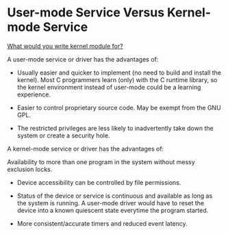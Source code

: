 # User-mode Service Versus Kernel-mode Service

[What would you write kernel module for?](https://stackoverflow.com/questions/26256605/what-would-you-write-kernel-module-for)

A user-mode service or driver has the advantages of:

* Usually easier and quicker to implement (no need to build and install the kernel). Most C programmers learn (only) with the C runtime library, so the kernel environment instead of user-mode could be a learning experience.

* Easier to control proprietary source code. May be exempt from the GNU GPL.

* The restricted privileges are less likely to inadvertently take down the system or create a security hole.

A kernel-mode service or driver has the advantages of:

Availability to more than one program in the system without messy exclusion locks.

* Device accessibility can be controlled by file permissions.

* Status of the device or service is continuous and available as long as the system is running. A user-mode driver would have to reset the device into a known quiescent state everytime the program started.

* More consistent/accurate timers and reduced event latency.